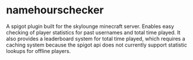# namehourschecker
A spigot plugin built for the skylounge minecraft server. Enables easy checking of player statistics for past usernames and total time played. It also provides a leaderboard system for total time played, which requires a caching system because the spigot api does not currently support statistic lookups for offline players.

